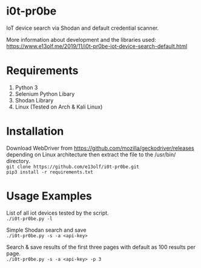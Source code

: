 # i0t-pr0be
IoT device search via Shodan and default credential scanner. 

More information about development and the libraries used: https://www.e13olf.me/2019/11/i0t-pr0be-iot-device-search-default.html

# Requirements
1. Python 3
2. Selenium Python Libary
3. Shodan Library
4. Linux (Tested on Arch & Kali Linux)

# Installation
Download WebDriver from https://github.com/mozilla/geckodriver/releases depending on Linux architecture then extract the file to the /usr/bin/ directory.  
``git clone https://github.com/e13olf/i0t-pr0be.git``  
``pip3 install -r requirements.txt``  

# Usage Examples
List of all iot devices tested by the script.  
``./i0t-pr0be.py -l``

Simple Shodan search and save  
``./i0t-pr0be.py -s -a <api-key>``

Search & save results of the first three pages with default as 100 results per page.  
``./i0t-pr0be.py -s -a <api-key> -p 3``

